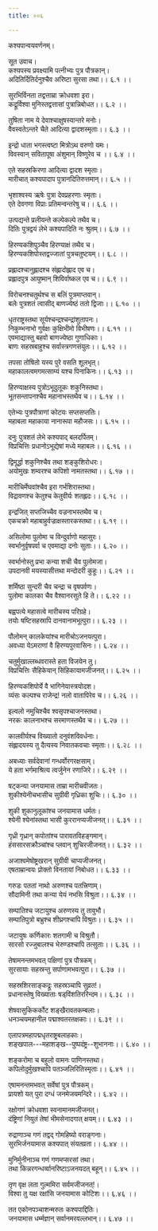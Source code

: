 ```yaml
---
title: ००६

---
```

कश्यपान्वयवर्णनम्।  
  
सूत उवाच।  
कश्यपस्य प्रवक्ष्यामि पत्नीभ्यः पुत्र पौत्रकान्।  
अदितिर्दितिर्दनुश्चैव अरिष्टा सुरसा तथा।। ६.१ ।।  
  
सुरभिर्विनता तद्वत्ताम्रा क्रोधवशा इरा।  
कद्रूर्विश्वा मुनिस्तद्वत्तासां पुत्रान्निबोधत।। ६.२ ।।  
  
तुषिता नाम ये देवाश्चाक्षुषस्यान्तरे मनोः।  
वैवस्वतेऽन्तरे चैते आदित्या द्वादशस्मृताः।। ६.३ ।।  
  
इन्द्रो धाता भगस्त्वष्टा मित्रोऽथ वरुणो यमः।  
विवस्वान्‌ सवितापूषा अंशुमान्‌ विष्णुरेव च ।। ६.४ ।।  
  
एते सहस्रकिरणा आदित्या द्वादश स्मृताः।  
मारीचात् कश्यपादाप पुत्रानदितिरुत्तमान्।। ६.५ ।।  
  
भृशाश्वस्य ऋषेः पुत्रा देवप्रहरणाः स्मृताः।  
एते देवगणा विप्राः प्रतिमन्वन्तरेषु च।। ६.६ ।।  
  
उत्पद्यन्ते प्रलीयन्ते कल्पेकल्पे तथैव च।  
दितिः पुत्रद्वयं लेभे कश्यपादिति नः श्रुतम्।। ६.७ ।।  
  
हिरण्यकशिपुञ्चैव हिरण्याक्षं तथैव च।  
हिरण्यकशिपोस्तद्वज्जातां पुत्रचतुष्टयम्।। ६.८ ।।  
  
प्रह्लादश्चानुह्लादश्च संह्लादोह्लाद एव च।  
प्रह्लादपुत्र आयुष्मान् शिविर्वाष्कल एव च।। ६.९ ।।  
  
विरोचनश्चतुर्थश्च स बलिं पुत्रमाप्तवान्।  
बलेः पुत्रशतं त्वासीद् बाणज्येष्ठं ततो द्विजाः।। ६.१० ।।  
  
धृतराष्ट्रस्तथा सूर्यश्चन्द्रश्चन्द्रांशुतापनः।  
निकुम्भनाभो गुर्वक्षः कुक्षिभीमो विभीषणः।। ६.११ ।।  
एवमाद्यास्तु बहवो बाणज्येष्ठा गुणाधिकाः।  
बाणः सहस्रबाहुश्च सर्वास्त्रगणसंयुतः।। ६.१२ ।।  
  
तपसा तोषितो यस्य पुरे वसति शूलभृत्।  
महाकालत्वमगमत्साम्यं यश्च पिनाकिनः।। ६.१३ ।।  
  
हिरण्याक्षस्य पुत्रोऽभूदुलूकः शकुनिस्तथा।  
भूतसन्तापनश्चैव महानाभस्तथैव च।। ६.१४ ।।  
  
एतेभ्यः पुत्रपौत्राणां कोटयः सप्तसप्ततिः।  
महाबला महाकाया नानारूपा महौजसः।। ६.१५ ।।  
  
दनुः पुत्रशतं लेभे कश्यपाद्‌ बलदर्पितम्।  
विप्रचित्तिः प्रधानोऽभूद्येषां मध्ये महाबलः।। ६.१६ ।।  
  
द्विमूर्द्धा शकुनिश्चैव तथा शङ्कुशिरोधरः।  
अयोमुखः शम्वरश्च कपिशो नामतस्तथा।। ६.१७ ।।  
  
मारीचिर्मेघवांश्चैव इरा गर्भशिरास्तथा।  
विद्रावणश्च केतुश्च केतुवीर्यः शतह्लदः।। ६.१८ ।।  
  
इन्द्रजित् सप्तजिच्चैव वज्रनाभस्तथैव च।  
एकचक्रो महाबाहुर्वज्राक्षस्तारकस्तथा।। ६.१९ ।।  
  
असिलोमा पुलोमा च विन्दुर्वाणो महासुरः।  
स्वर्भानुर्वृषपर्वा च एवमाद्या दनोः सुताः।। ६.२० ।।  
  
स्वर्भानोस्तु प्रभा कन्या शची चैव पुलोमजा।  
उपदानवी मयस्यासीत्तथा मन्दोदरी कुहूः।। ६.२१ ।।  
  
शर्मिष्ठा सुन्दरी चैव चन्द्रा च वृषपर्वणः।  
पुलोमा कालका चैव वैश्वानरसुते हि ते।। ६.२२ ।।  
  
बह्वपत्ये महासत्वे मारीचस्य परिग्रहे।  
तयोः षष्टिसहस्रापि दानवानामभूत्पुरा।। ६.२३ ।।  
  
पौलोमन् कालकेयांश्च मारीचोऽजनयत्पुरा।  
अवध्या येऽमराणां वै हिरण्यपुरवासिनः।। ६.२४ ।।  
  
चतुर्मुखाल्लब्धवरास्ते हता विजयेन तु।  
विप्रचित्तिः सैहिकेयान् सिंहिकायामजीजनत्।। ६.२५ ।।  
  
हिरण्यकशिपोर्ये वै भागिनेयास्त्रयोदश।  
व्यंसः कल्पश्च राजेन्द्र! नलो वातापिरेव च।। ६.२६ ।।  
  
इल्वलो नमुचिश्चैव श्वसृपश्चाजनस्तथा।  
नरकः कालनाभश्च सरमाणस्तथैव च।। ६.२७ ।।  
  
कालवीर्यश्च विख्यातो दनुवंशविवर्धनाः।  
संह्लादयस्य तु दैत्यस्य निवातकवचाः स्मृताः।। ६.२८ ।।  
  
अबध्याः सर्वदेवानां गन्धर्वोरगरक्षसाम्।  
ये हता भर्गमाश्रित्य त्वर्जुनेन रणाजिरे।। ६.२९ ।।  
  
षट्‌कन्या जनयामास ताम्रा मारीचवीजतः।  
शुकीश्येनीचभासीच सुग्रीवी गृध्रिका शुचिः।। ६.३० ।।  
  
शुकी शुकानुलूकांश्च जनयामास धर्मतः।  
श्येनी श्येनांस्तथा भासी कुररानप्यजीजनत्।। ६.३१ ।।  
  
गृध्री गृध्रान् कपोतांश्च पारावतविहङ्गमान्।  
हंससारसक्रौञ्चांश्च प्लवान् शुचिरजीजनत्।। ६.३२ ।।  
  
अजाश्वमेषोष्ट्रखरान् सुग्रीवी चाप्यजीजनत्।  
एषताम्रान्वयः प्रोक्तो विनतायां निबोधत।। ६.३३ ।।  
  
गरुडः पततां नाथो अरुणश्च पतत्त्रिणाम्।  
सौदामिनी तथा कन्या येयं नभसि विश्रुता।। ६.३४ ।।  
  
सम्पातिश्च जटायुश्च अरुणस्य तु तावुभौ।  
सम्पातिपुत्रो बभ्रुश्च शीघ्रगश्चापि विश्रुतः।। ६.३५ ।।  
  
जटायुषः कर्णिकारः शतगामी च विश्रुतौ।  
सारसो रज्जुबालश्च भेरुण्डश्चापि तत्सुताः।। ६.३६ ।।  
  
तेषामनन्तमभवत् पक्षिणां पुत्र पौत्रकम्।  
सुरसायाः सहस्रन्तु सर्पाणामभवत्पुरा।। ६.३७ ।।  
  
सहस्रशिरसाङ्कद्रूः सहस्रञ्चापि सुव्रत!।  
प्रधानास्तेषु विख्याताः षड्‌विंशतिररिन्दम।। ६.३८ ।।  
  
शेषवासुकिकर्कोट शङ्खैरावतकम्बलाः।  
धनञ्चयमहानील पद्माश्वतरतक्षकाः।। ६.३९ ।।  
  
एलापत्रमहापद्मधृतराष्ट्रबलाहकाः।  
शङ्खपाल---महाशङ्ख--पुष्पदंष्ट्र--शुभाननाः।। ६.४० ।।  
  
शङ्करोमा च बहुलो वामनः पाणिनस्तथा।  
कपिलोदुर्मुखश्चापि पतञ्जलिरितिस्मृताः।। ६.४१ ।।  
  
एषामनन्तमभवत् सर्वेषां पुत्र पौत्रकम्।  
प्रायशो यत् पुरा दग्धं जनमेजयमन्दिरे।। ६.४२ ।।  
  
रक्षोगणं क्रोधवशा स्वनामानमजीजनत्।  
दंष्ट्रिणां नियुतं तेषां भीमसेनादगात्‌ क्षयम्।। ६.४३ ।।  
  
रुद्राणाञ्च गणं तद्वद्‌ गोमहिष्यो वराङ्गनाः।  
सुरभिर्जनयामास कश्यपात् संयतव्रता।। ६.४४ ।।  
  
मुनिर्मुनीनाञ्च गणं गणमप्सरसां तथा।  
तथा किन्नरगन्धर्व्वानरिष्टाऽजनयदत् बहून्।। ६.४५ ।।  
  
तृण वृक्ष लता गुल्ममिरा सर्वमजीजनत्!।  
विश्वा तु यक्ष रक्षांसि जनयामास कोटिशः।। ६.४६ ।।  
  
तत एकोनपञ्चाशन्मरुतः कश्यपाद्दितिः।  
जनयामास धर्म्मज्ञान् सर्वानमरवल्लभान्।। ६.४७ ।।